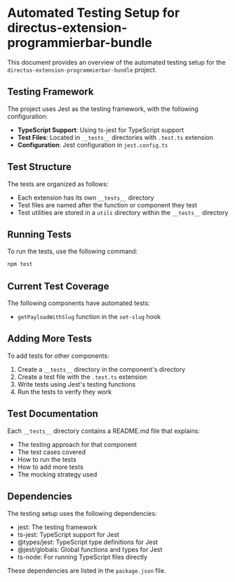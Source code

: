 # Automated Testing Setup for directus-extension-programmierbar-bundle

This document provides an overview of the automated testing setup for the `directus-extension-programmierbar-bundle` project.

## Testing Framework

The project uses Jest as the testing framework, with the following configuration:

- **TypeScript Support**: Using ts-jest for TypeScript support
- **Test Files**: Located in `__tests__` directories with `.test.ts` extension
- **Configuration**: Jest configuration in `jest.config.ts`

## Test Structure

The tests are organized as follows:

- Each extension has its own `__tests__` directory
- Test files are named after the function or component they test
- Test utilities are stored in a `utils` directory within the `__tests__` directory

## Running Tests

To run the tests, use the following command:

```bash
npm test
```

## Current Test Coverage

The following components have automated tests:

- `getPayloadWithSlug` function in the `set-slug` hook

## Adding More Tests

To add tests for other components:

1. Create a `__tests__` directory in the component's directory
2. Create a test file with the `.test.ts` extension
3. Write tests using Jest's testing functions
4. Run the tests to verify they work

## Test Documentation

Each `__tests__` directory contains a README.md file that explains:

- The testing approach for that component
- The test cases covered
- How to run the tests
- How to add more tests
- The mocking strategy used

## Dependencies

The testing setup uses the following dependencies:

- jest: The testing framework
- ts-jest: TypeScript support for Jest
- @types/jest: TypeScript type definitions for Jest
- @jest/globals: Global functions and types for Jest
- ts-node: For running TypeScript files directly

These dependencies are listed in the `package.json` file.
